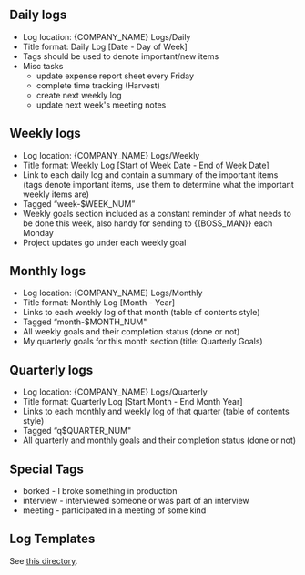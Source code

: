 ## Daily logs
* Log location: {COMPANY_NAME} Logs/Daily
* Title format: Daily Log [Date - Day of Week]
* Tags should be used to denote important/new items
* Misc tasks
  * update expense report sheet every Friday
  * complete time tracking (Harvest)
  * create next weekly log
  * update next week's meeting notes

## Weekly logs
* Log location: {COMPANY_NAME} Logs/Weekly
* Title format: Weekly Log [Start of Week Date - End of Week Date]
* Link to each daily log and contain a summary of the important items (tags denote important items, use them to determine what the important weekly items are)
* Tagged “week-$WEEK_NUM”
* Weekly goals section included as a constant reminder of what needs to be done this week, also handy for sending to {{BOSS_MAN}} each Monday
* Project updates go under each weekly goal

## Monthly logs
* Log location: {COMPANY_NAME} Logs/Monthly
* Title format: Monthly Log [Month - Year]
* Links to each weekly log of that month (table of contents style)
* Tagged “month-$MONTH_NUM"
* All weekly goals and their completion status (done or not)
* My quarterly goals for this month section (title: Quarterly Goals)

## Quarterly logs
* Log location: {COMPANY_NAME} Logs/Quarterly
* Title format: Quarterly Log [Start Month - End Month Year]
* Links to each monthly and weekly log of that quarter (table of contents style)
* Tagged “q$QUARTER_NUM"
* All quarterly and monthly goals and their completion status (done or not)

## Special Tags
* borked - I broke something in production
* interview - interviewed someone or was part of an interview
* meeting - participated in a meeting of some kind

## Log Templates
See [this directory](lib/configs/templates).
